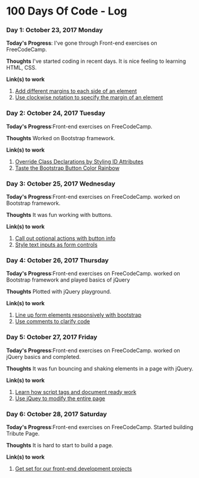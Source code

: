 # 100 Days Of Code - Log



### Day 1: October 23, 2017 Monday

**Today's Progress**: I've gone through Front-end exercises on FreeCodeCamp.

**Thoughts** I've started coding in recent days. It is nice feeling to learning HTML, CSS.

**Link(s) to work**
1. [Add different margins to each side of an element](https://www.freecodecamp.org/challenges/add-different-margins-to-each-side-of-an-element)
2. [Use clockwise notation to specify the margin of an element](https://www.freecodecamp.org/challenges/use-clockwise-notation-to-specify-the-margin-of-an-element)


### Day 2: October 24, 2017 Tuesday

**Today's Progress**:Front-end exercises on FreeCodeCamp.

**Thoughts** Worked on Bootstrap framework.

**Link(s) to work**
1. [Override Class Declarations by Styling ID Attributes](https://www.freecodecamp.org/challenges/override-class-declarations-by-styling-id-attributes)
2. [Taste the Bootstrap Button Color Rainbow](https://www.freecodecamp.org/challenges/taste-the-bootstrap-button-color-rainbow)



### Day 3: October 25, 2017 Wednesday

**Today's Progress**:Front-end exercises on FreeCodeCamp. worked on Bootstrap framework.

**Thoughts** It was fun working with buttons.

**Link(s) to work**
1. [Call out optional actions with button info](https://www.freecodecamp.org/challenges/call-out-optional-actions-with-button-info)
2. [Style text inputs as form controls](https://www.freecodecamp.org/challenges/style-text-inputs-as-form-controls)


### Day 4: October 26, 2017 Thursday

**Today's Progress**:Front-end exercises on FreeCodeCamp. worked on Bootstrap framework and played basics of jQuery

**Thoughts** Plotted with jQuery playground.

**Link(s) to work**
1. [Line up form elements responsively with bootstrap](https://www.freecodecamp.org/challenges/line-up-form-elements-responsively-with-bootstrap)
2. [Use comments to clarify code](https://www.freecodecamp.org/challenges/use-comments-to-clarify-code)


### Day 5: October 27, 2017 Friday

**Today's Progress**:Front-end exercises on FreeCodeCamp. worked on jQuery basics and completed.

**Thoughts**  It was fun bouncing and shaking elements in a page with jQuery.

**Link(s) to work**
1. [Learn how script tags and document ready work](https://www.freecodecamp.org/challenges/learn-how-script-tags-and-document-ready-work)
2. [Use jQuey to modify the entire page](https://www.freecodecamp.org/challenges/use-jquery-to-modify-the-entire-page)


### Day 6: October 28, 2017 Saturday

**Today's Progress**:Front-end exercises on FreeCodeCamp. Started building Tribute Page.

**Thoughts**  It is hard to start to build a page.

**Link(s) to work**
1. [Get set for our front-end development projects](https://www.freecodecamp.org/challenges/get-set-for-our-front-end-development-projects)
